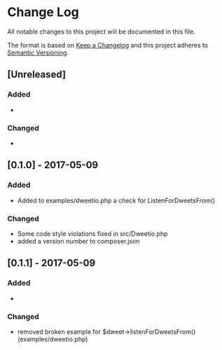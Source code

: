 # Change Log
All notable changes to this project will be documented in this file.

The format is based on [Keep a Changelog](http://keepachangelog.com/)
and this project adheres to [Semantic Versioning](http://semver.org/).

## [Unreleased]
### Added
-

### Changed
-

## [0.1.0] - 2017-05-09
### Added
- Added to examples/dweetio.php a check for ListenForDweetsFrom()

### Changed
- Some code style violations fixed in src/Dweetio.php
- added a version number to composer.json

## [0.1.1] - 2017-05-09
### Added
-

### Changed
- removed broken example for $dweet->listenForDweetsFrom() (examples/dweetio.php)
